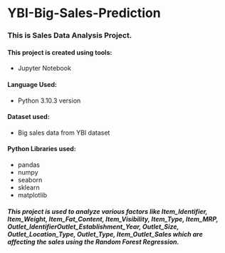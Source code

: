 # YBI-Big-Sales-Prediction

### This is Sales Data Analysis Project.
#### This project is created using tools:
- Jupyter Notebook
#### Language Used:
- Python 3.10.3 version
#### Dataset used:
- Big sales data from YBI dataset
#### Python Libraries used:
- pandas
- numpy
- seaborn
- sklearn
- matplotlib
##### This project is used to analyze various factors like Item_Identifier, Item_Weight, Item_Fat_Content, Item_Visibility, Item_Type, Item_MRP, Outlet_IdentifierOutlet_Establishment_Year, Outlet_Size, Outlet_Location_Type, Outlet_Type, Item_Outlet_Sales which are affecting the sales using the Random Forest Regression.
